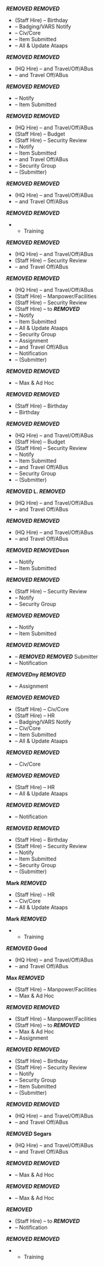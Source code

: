 *****REMOVED*** ***REMOVED*****
- (Staff Hire) – Birthday
- – Badging/VARS Notify
- – Civ/Core
- – Item Submitted
- – All & Update Ataaps

*****REMOVED*** ***REMOVED*****
- (HQ Hire) – and Travel/Off/ABus
- – and Travel Off/ABus

*****REMOVED*** ***REMOVED*****
- – Notify
- – Item Submitted

*****REMOVED*** ***REMOVED*****
- (HQ Hire) – and Travel/Off/ABus
- (Staff Hire) – Budget
- (Staff Hire) – Security Review
- – Notify
- – Item Submitted
- – and Travel Off/ABus
- – Security Group
- – (Submitter)

*****REMOVED*** ***REMOVED*****
- (HQ Hire) – and Travel/Off/ABus
- – and Travel Off/ABus

*****REMOVED*** ***REMOVED*****
- - Training

*****REMOVED*** ***REMOVED*****
- (HQ Hire) – and Travel/Off/ABus
- (Staff Hire) – Security Review
- – and Travel Off/ABus

*****REMOVED*** ***REMOVED*****
- (HQ Hire) – and Travel/Off/ABus
- (Staff Hire) – Manpower/Facilities
- (Staff Hire) – Security Review
- (Staff Hire) – to ***REMOVED***
- – Notify
- – Item Submitted
- – All & Update Ataaps
- – Security Group
- – Assignment
- – and Travel Off/ABus
- – Notification
- – (Submitter)

*****REMOVED*** ***REMOVED*****
- – Max & Ad Hoc

*****REMOVED*** ***REMOVED*****
- (Staff Hire) – Birthday
- – Birthday

*****REMOVED*** ***REMOVED*****
- (HQ Hire) – and Travel/Off/ABus
- (Staff Hire) – Budget
- (Staff Hire) – Security Review
- – Notify
- – Item Submitted
- – and Travel Off/ABus
- – Security Group
- – (Submitter)

*****REMOVED*** L. ***REMOVED*****
- (HQ Hire) – and Travel/Off/ABus
- – and Travel Off/ABus

*****REMOVED*** ***REMOVED*****
- (HQ Hire) – and Travel/Off/ABus
- – and Travel Off/ABus

*****REMOVED*** ***REMOVED***son**
- – Notify
- – Item Submitted

*****REMOVED*** ***REMOVED*****
- (Staff Hire) – Security Review
- – Notify
- – Security Group

*****REMOVED*** ***REMOVED*****
- – Notify
- – Item Submitted

*****REMOVED*** ***REMOVED*****
- – ***REMOVED*** ***REMOVED*** Submitter
- – Notification

*****REMOVED***ny ***REMOVED*****
- – Assignment

*****REMOVED*** ***REMOVED*****
- (Staff Hire) – Civ/Core
- (Staff Hire) – HR
- – Badging/VARS Notify
- – Civ/Core
- – Item Submitted
- – All & Update Ataaps

*****REMOVED*** ***REMOVED*****
- – Civ/Core

*****REMOVED*** ***REMOVED*****
- (Staff Hire) – HR
- – All & Update Ataaps

*****REMOVED*** ***REMOVED*****
- – Notification

*****REMOVED*** ***REMOVED*****
- (Staff Hire) – Birthday
- (Staff Hire) – Security Review
- – Notify
- – Item Submitted
- – Security Group
- – (Submitter)

**Mark ***REMOVED*****
- (Staff Hire) – HR
- – Civ/Core
- – All & Update Ataaps

**Mark ***REMOVED*****
- - Training

*****REMOVED*** Good**
- (HQ Hire) – and Travel/Off/ABus
- – and Travel Off/ABus

**Max ***REMOVED*****
- (Staff Hire) – Manpower/Facilities
- – Max & Ad Hoc

*****REMOVED*** ***REMOVED*****
- (Staff Hire) – Manpower/Facilities
- (Staff Hire) – to ***REMOVED***
- – Max & Ad Hoc
- – Assignment

*****REMOVED*** ***REMOVED*****
- (Staff Hire) – Birthday
- (Staff Hire) – Security Review
- – Notify
- – Security Group
- – Item Submitted
- – (Submitter)

*****REMOVED*** ***REMOVED*****
- (HQ Hire) – and Travel/Off/ABus
- – and Travel Off/ABus

*****REMOVED*** Segars**
- (HQ Hire) – and Travel/Off/ABus
- – and Travel Off/ABus

*****REMOVED*** ***REMOVED*****
- – Max & Ad Hoc

*****REMOVED*** ***REMOVED*****
- – Max & Ad Hoc

*****REMOVED*****
- (Staff Hire) – to ***REMOVED***
- – Notification

*****REMOVED*** ***REMOVED*****
- - Training
